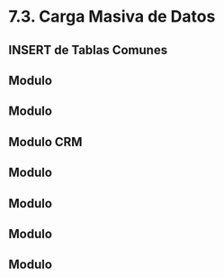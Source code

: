# 7.3. Carga Masiva de Datos

## INSERT de Tablas Comunes



## Modulo



## Modulo



## Modulo CRM



## Modulo



## Modulo



## Modulo



## Modulo


